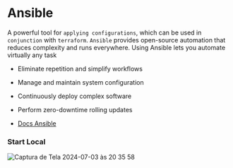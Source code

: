 # Ansible
A powerful tool for `applying configurations`, which can be used in `conjunction` with `terraform`.
`Ansible` provides open-source automation that reduces complexity and runs everywhere. 
Using Ansible lets you automate virtually any task

* Eliminate repetition and simplify workflows
* Manage and maintain system configuration
* Continuously deploy complex software
* Perform zero-downtime rolling updates

* [Docs Ansible](https://docs.ansible.com/ansible/10/getting_started/index.html)

### Start Local
![Captura de Tela 2024-07-03 às 20 35 58](https://github.com/ivsonv/Ansible/assets/63156114/7d5a7c61-6853-47af-9d51-fc2975904b03)
